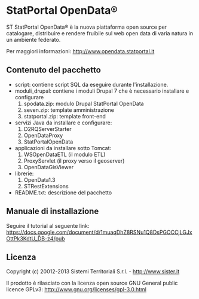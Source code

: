 StatPortal OpenData®
==========================================

ST StatPortal OpenData® è la nuova piattaforma open source per catalogare, distribuire e rendere fruibile sul web open data di varia natura in un ambiente federato.

Per maggiori informazioni: http://www.opendata.statportal.it

Contenuto del pacchetto
------------
- script: contiene script SQL da eseguire durante l'installazione.
- moduli_drupal: contiene i moduli Drupal 7 che è necessario installare e configurare
  1. spodata.zip: modulo Drupal StatPortal OpenData
	2. seven.zip: template amministrazione
	3. statportal.zip: template front-end
- servizi Java da installare e configurare:
	1. D2RQServerStarter
	2. OpenDataProxy
	3. StatPortalOpenData
- applicazioni da installare sotto Tomcat:
	1. WSOpenDataETL (il modulo ETL)
	2. ProxyServlet (il proxy verso il geoserver)
	3. OpenDataGisViewer
- librerie:
	1. OpenData1.3
	2. STRestExtensions
- README.txt: descrizione del pacchetto

Manuale di installazione
------------
Seguire il tutorial al seguente link: 
https://docs.google.com/document/d/1muaqDhZ8RSNu1Q8DsPGOCCjLGJxOttPk3KdtU_DB-z4/pub

Licenza
------------
Copyright (c) 20012-2013 Sistemi Territoriali S.r.l. - http://www.sister.it

Il prodotto è rilasciato con la licenza open source GNU General public licence GPLv3: 
http://www.gnu.org/licenses/gpl-3.0.html
